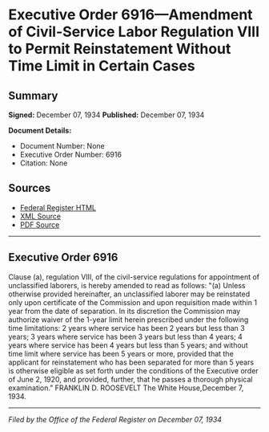 # Executive Order 6916—Amendment of Civil-Service Labor Regulation VIII to Permit Reinstatement Without Time Limit in Certain Cases

## Summary

**Signed:** December 07, 1934
**Published:** December 07, 1934

**Document Details:**
- Document Number: None
- Executive Order Number: 6916
- Citation: None

## Sources
- [Federal Register HTML](https://www.presidency.ucsb.edu/documents/executive-order-6916-amendment-civil-service-labor-regulation-viii-permit-reinstatement)
- [XML Source](None)
- [PDF Source](None)

---

## Executive Order 6916

Clause (a), regulation VIII, of the civil-service regulations for appointment of unclassified laborers, is hereby amended to read as follows:
"(a) Unless otherwise provided hereinafter, an unclassified laborer may be reinstated only upon certificate of the Commission and upon requisition made within 1 year from the date of separation. In its discretion the Commission may authorize waiver of the 1-year limit herein prescribed under the following time limitations: 2 years where service has been 2 years but less than 3 years; 3 years where service has been 3 years but less than 4 years; 4 years where service has been 4 years but less than 5 years; and without time limit where service has been 5 years or more, provided that the applicant for reinstatement who has been separated for more than 5 years is otherwise eligible as set forth under the conditions of the Executive order of June 2, 1920, and provided, further, that he passes a thorough physical examination."
FRANKLIN D. ROOSEVELT
The White House,December 7, 1934.

---

*Filed by the Office of the Federal Register on December 07, 1934*
